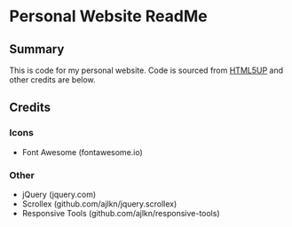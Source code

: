 # Personal Website ReadMe

## Summary

This is code for my personal website. Code is sourced from [HTML5UP](https://html5up.net/) and other credits are below.

## Credits

### Icons

* Font Awesome (fontawesome.io)
### Other

* jQuery (jquery.com)
* Scrollex (github.com/ajlkn/jquery.scrollex)
* Responsive Tools (github.com/ajlkn/responsive-tools)